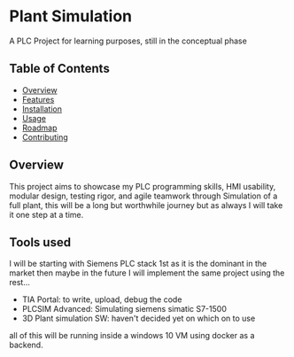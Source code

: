 # Plant Simulation
A PLC Project for learning purposes, still in the conceptual phase

## Table of Contents
- [Overview](#Overview)
- [Features](#features)
- [Installation](#installation)
- [Usage](#usage)
- [Roadmap](#Roadmap)
- [Contributing](#contributing)

## Overview
This project aims to showcase my PLC programming skills, HMI usability, modular design, testing rigor, and agile teamwork through Simulation of a full plant, this will be a long but worthwhile journey but as always I will take it one step at a time.

## Tools used
I will be starting with Siemens PLC stack 1st as it is the dominant in the market then maybe in the future I will implement the same project using the rest...
- TIA Portal: to write, upload, debug the code
- PLCSIM Advanced: Simulating siemens simatic S7-1500
- 3D Plant simulation SW: haven't decided yet on which on to use

all of this will be running inside a windows 10 VM using docker as a backend.
